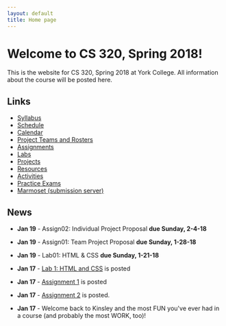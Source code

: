 ```yaml
---
layout: default
title: Home page
---
```


# Welcome to CS 320, Spring 2018!

This is the website for CS 320, Spring 2018 at York College.
All information about the course will be posted here.

## Links

* [Syllabus](syllabus.html)
* [Schedule](schedule.html)
* [Calendar](CS320-Spring2018Calendar.pdf)
* [Project Teams and Rosters](teams-and-rosters/index.html)
* [Assignments](assign/index.html)
* [Labs](labs/index.html)
* [Projects](projects/index.html)
* [Resources](resources/index.html)
* [Activities](activities.html)
* [Practice Exams](practice/index.html)
* [Marmoset (submission server)](https://cs.ycp.edu/marmoset)

## News

* **Jan 19** - Assign02: Individual Project Proposal **due Sunday, 2-4-18**
* **Jan 19** - Assign01: Team Project Proposal **due Sunday, 1-28-18**
* **Jan 19** - Lab01: HTML & CSS **due Sunday, 1-21-18**

* **Jan 17** - [Lab 1: HTML and CSS](labs/lab01.html) is posted
* **Jan 17** - [Assignment 1](assign/assign01.html) is posted
* **Jan 17** - [Assignment 2](assign/assign02.html) is posted.

* **Jan 17** - Welcome back to Kinsley and the most FUN you've ever had in a course (and probably the most WORK, too)!